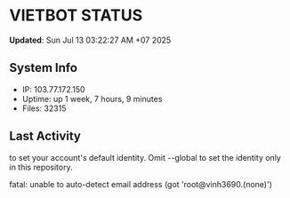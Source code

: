 # VIETBOT STATUS
**Updated**: Sun Jul 13 03:22:27 AM +07 2025

## System Info
- IP: 103.77.172.150
- Uptime: up 1 week, 7 hours, 9 minutes
- Files: 32315

## Last Activity

to set your account's default identity.
Omit --global to set the identity only in this repository.

fatal: unable to auto-detect email address (got 'root@vinh3690.(none)')
